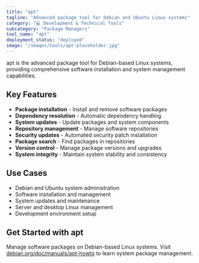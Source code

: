 ```yaml
---
title: "apt"
tagline: "Advanced package tool for Debian and Ubuntu Linux systems"
category: "💻 Development & Technical Tools"
subcategory: "Package Managers"
tool_name: "apt"
deployment_status: "deployed"
image: "/images/tools/apt-placeholder.jpg"
---
```

apt is the advanced package tool for Debian-based Linux systems, providing comprehensive software installation and system management capabilities.

## Key Features

- **Package installation** - Install and remove software packages
- **Dependency resolution** - Automatic dependency handling
- **System updates** - Update packages and system components
- **Repository management** - Manage software repositories
- **Security updates** - Automated security patch installation
- **Package search** - Find packages in repositories
- **Version control** - Manage package versions and upgrades
- **System integrity** - Maintain system stability and consistency

## Use Cases

- Debian and Ubuntu system administration
- Software installation and management
- System updates and maintenance
- Server and desktop Linux management
- Development environment setup

## Get Started with apt

Manage software packages on Debian-based Linux systems. Visit [debian.org/doc/manuals/apt-howto](https://debian.org/doc/manuals/apt-howto) to learn system package management.